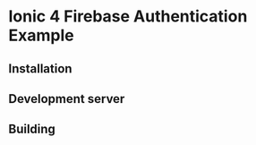 # Ionic 4 Firebase Authentication Example



## Installation



## Development server


## Building

